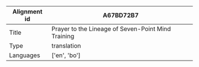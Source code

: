 |Alignment id | A67BD72B7
| --- | --- 
|Title | Prayer to the Lineage of Seven-Point Mind Training 
|Type | translation
|Languages | ['en', 'bo']
